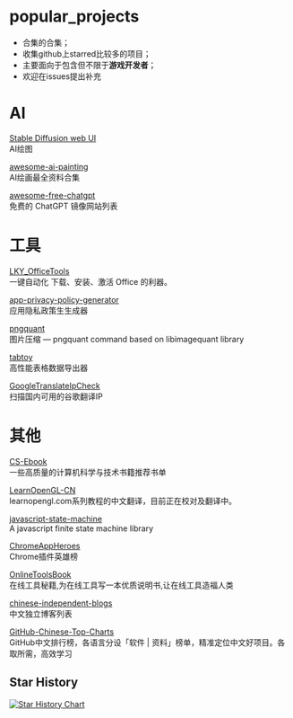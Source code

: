 # popular_projects
- 合集的合集；
- 收集github上starred比较多的项目；
- 主要面向于包含但不限于**游戏开发者**；
- 欢迎在issues提出补充

# AI

[Stable Diffusion web UI](https://github.com/AUTOMATIC1111/stable-diffusion-webui)  
AI绘图

[awesome-ai-painting](https://github.com/hua1995116/awesome-ai-painting)  
AI绘画最全资料合集

[awesome-free-chatgpt](https://github.com/LiLittleCat/awesome-free-chatgpt)  
免费的 ChatGPT 镜像网站列表

# 工具

[LKY_OfficeTools](https://github.com/OdysseusYuan/LKY_OfficeTools)  
一键自动化 下载、安装、激活 Office 的利器。

[app-privacy-policy-generator](https://github.com/nisrulz/app-privacy-policy-generator)  
应用隐私政策生生成器

[pngquant](https://github.com/kornelski/pngquant)  
图片压缩 — pngquant command based on libimagequant library

[tabtoy](https://github.com/davyxu/tabtoy)  
高性能表格数据导出器

[GoogleTranslateIpCheck](https://github.com/Ponderfly/GoogleTranslateIpCheck)  
扫描国内可用的谷歌翻译IP

# 其他

[CS-Ebook](https://github.com/lining808/CS-Ebook)  
一些高质量的计算机科学与技术书籍推荐书单

[LearnOpenGL-CN](https://github.com/LearnOpenGL-CN/LearnOpenGL-CN)  
learnopengl.com系列教程的中文翻译，目前正在校对及翻译中。

[javascript-state-machine](https://github.com/jakesgordon/javascript-state-machine)     
A javascript finite state machine library

[ChromeAppHeroes](https://github.com/zhaoolee/ChromeAppHeroes)  
Chrome插件英雄榜

[OnlineToolsBook](https://github.com/zhaoolee/OnlineToolsBook)  
在线工具秘籍,为在线工具写一本优质说明书,让在线工具造福人类

[chinese-independent-blogs](https://github.com/timqian/chinese-independent-blogs)  
中文独立博客列表

[GitHub-Chinese-Top-Charts](https://github.com/GrowingGit/GitHub-Chinese-Top-Charts)  
GitHub中文排行榜，各语言分设「软件 | 资料」榜单，精准定位中文好项目。各取所需，高效学习


## Star History

[![Star History Chart](https://api.star-history.com/svg?repos=BingzhaoChen/popular_projects&type=Date)](https://star-history.com/#BingzhaoChen/popular_projects&Date)
